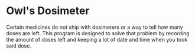 # Owl's Dosimeter
Certain medicines do not ship with dosimeters or a way to tell how many doses are left. This program is designed to solve that problem by recording the amount of doses left and keeping a lot of date and time when you took said dose.
